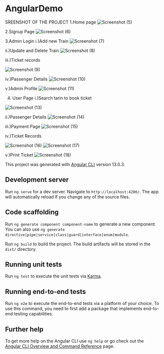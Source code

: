 # AngularDemo

SREENSHOT OF THE PROJECT
1.Home page
![Screenshot (5)](https://user-images.githubusercontent.com/31533430/146905430-f07a4d16-8bff-4e8c-b4ed-1eaf703f5493.png)

2.Signup Page
![Screenshot (6)](https://user-images.githubusercontent.com/31533430/146905606-a1ee54eb-ee42-438a-997c-e7d9294dfb77.png)

3.Admin Login
i.)Add new Train
![Screenshot (7)](https://user-images.githubusercontent.com/31533430/146905718-fa0cc9f6-d3e6-4b35-8b4d-48b281189016.png)

ii.)Update and Delete Train
![Screenshot (8)](https://user-images.githubusercontent.com/31533430/146905856-3c0b0bbc-dce0-42f4-b1d6-b7479fb4d3e9.png)


iii.)Ticket records

![Screenshot (9)](https://user-images.githubusercontent.com/31533430/146905920-c2d0befa-a5e2-4af6-85cf-4f77642ea41d.png)


iv.)Passenger Details
![Screenshot (10)](https://user-images.githubusercontent.com/31533430/146905992-14530315-7664-489f-a36e-a69f58af9734.png)

v.)Admin Profile
![Screenshot (11)](https://user-images.githubusercontent.com/31533430/146906044-0fa3e89e-d2f0-4025-8b3b-54faf22e91e0.png)

4. User Page
i.)Search tarin to book ticket

![Screenshot (13)](https://user-images.githubusercontent.com/31533430/146906198-afd89de6-8808-4695-bdbe-d453ed99c96a.png)

ii.)Passenger Details
![Screenshot (14)](https://user-images.githubusercontent.com/31533430/146906245-abad7a47-2858-47dc-b76c-1357891b2d2e.png)

iii.)Payment Page
![Screenshot (15)](https://user-images.githubusercontent.com/31533430/146906299-8734e449-5858-4a81-86be-cff19da676db.png)

iv.)Ticket Records

![Screenshot (16)](https://user-images.githubusercontent.com/31533430/146906369-2bc86838-9d9d-41a3-aa42-802565b34ffc.png)
![Screenshot (17)](https://user-images.githubusercontent.com/31533430/146906383-fd4f7002-d138-4c8d-89ad-e9365ebd663e.png)

v.)Print Ticket
![Screenshot (18)](https://user-images.githubusercontent.com/31533430/146906424-f7bf528e-3243-4998-8e56-e34e77b347f3.png)


This project was generated with [Angular CLI](https://github.com/angular/angular-cli) version 13.0.3.

## Development server

Run `ng serve` for a dev server. Navigate to `http://localhost:4200/`. The app will automatically reload if you change any of the source files.

## Code scaffolding

Run `ng generate component component-name` to generate a new component. You can also use `ng generate directive|pipe|service|class|guard|interface|enum|module`.

Run `ng build` to build the project. The build artifacts will be stored in the `dist/` directory.

## Running unit tests

Run `ng test` to execute the unit tests via [Karma](https://karma-runner.github.io).

## Running end-to-end tests

Run `ng e2e` to execute the end-to-end tests via a platform of your choice. To use this command, you need to first add a package that implements end-to-end testing capabilities.

## Further help

To get more help on the Angular CLI use `ng help` or go check out the [Angular CLI Overview and Command Reference](https://angular.io/cli) page.



